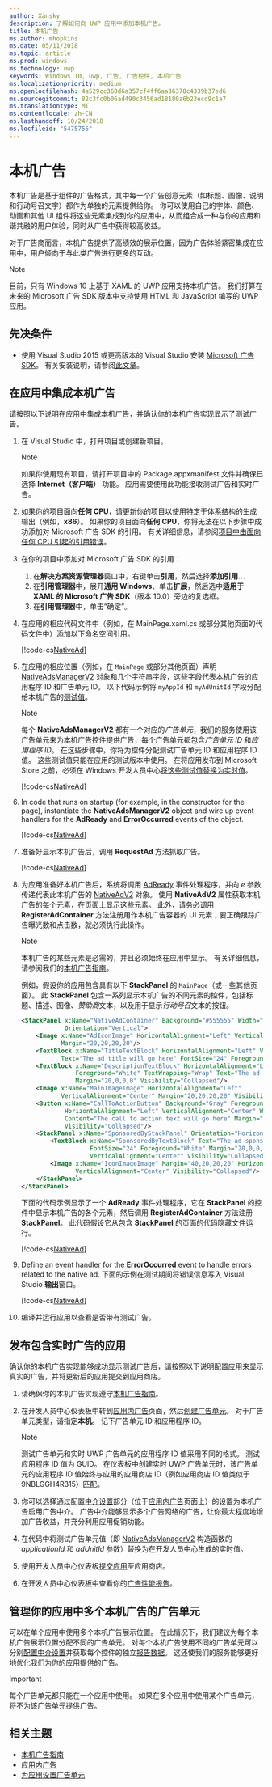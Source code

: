 ```yaml
---
author: Xansky
description: 了解如何向 UWP 应用中添加本机广告。
title: 本机广告
ms.author: mhopkins
ms.date: 05/11/2018
ms.topic: article
ms.prod: windows
ms.technology: uwp
keywords: Windows 10, uwp, 广告, 广告控件, 本机广告
ms.localizationpriority: medium
ms.openlocfilehash: 4a529cc360d6a357cf4ff6aa36370c4339b37ed6
ms.sourcegitcommit: 82c3fc0b06ad490c3456ad18180a6b23ecd9c1a7
ms.translationtype: MT
ms.contentlocale: zh-CN
ms.lasthandoff: 10/24/2018
ms.locfileid: "5475756"
---
```

# <a name="native-ads"></a>本机广告

本机广告是基于组件的广告格式，其中每一个广告创意元素（如标题、图像、说明和行动号召文字）都作为单独的元素提供给你。 你可以使用自己的字体、颜色、动画和其他 UI 组件将这些元素集成到你的应用中，从而组合成一种与你的应用和谐共融的用户体验，同时从广告中获得较高收益。

对于广告商而言，本机广告提供了高绩效的展示位置，因为广告体验紧密集成在应用中，用户倾向于与此类广告进行更多的互动。

> [!NOTE]
> 目前，只有 Windows 10 上基于 XAML 的 UWP 应用支持本机广告。 我们打算在未来的 Microsoft 广告 SDK 版本中支持使用 HTML 和 JavaScript 编写的 UWP 应用。

## <a name="prerequisites"></a>先决条件

* 使用 Visual Studio 2015 或更高版本的 Visual Studio 安装 [Microsoft 广告 SDK](http://aka.ms/ads-sdk-uwp)。 有关安装说明，请参阅[此文章](install-the-microsoft-advertising-libraries.md)。

## <a name="integrate-a-native-ad-into-your-app"></a>在应用中集成本机广告

请按照以下说明在应用中集成本机广告，并确认你的本机广告实现显示了测试广告。

1. 在 Visual Studio 中，打开项目或创建新项目。
    > [!NOTE]
    > 如果你使用现有项目，请打开项目中的 Package.appxmanifest 文件并确保已选择 **Internet（客户端）** 功能。 应用需要使用此功能接收测试广告和实时广告。

2. 如果你的项目面向**任何 CPU**，请更新你的项目以使用特定于体系结构的生成输出（例如，**x86**）。 如果你的项目面向**任何 CPU**，你将无法在以下步骤中成功添加对 Microsoft 广告 SDK 的引用。 有关详细信息，请参阅[项目中由面向任何 CPU 引起的引用错误](known-issues-for-the-advertising-libraries.md#reference_errors)。

3. 在你的项目中添加对 Microsoft 广告 SDK 的引用：

    1. 在**解决方案资源管理器**窗口中，右键单击**引用**，然后选择**添加引用...**
    2.  在**引用管理器**中，展开**通用 Windows**、单击**扩展**，然后选中**适用于 XAML 的 Microsoft 广告 SDK**（版本 10.0）旁边的复选框。
    3.  在**引用管理器**中，单击“确定”。

4. 在应用的相应代码文件中（例如，在 MainPage.xaml.cs 或部分其他页面的代码文件中）添加以下命名空间引用。

    [!code-cs[NativeAd](./code/AdvertisingSamples/NativeAdSamples/cs/MainPage.xaml.cs#Namespaces)]

5.  在应用的相应位置（例如，在 ```MainPage``` 或部分其他页面）声明 [NativeAdsManagerV2](https://docs.microsoft.com/uwp/api/microsoft.advertising.winrt.ui.nativeadsmanagerv2) 对象和几个字符串字段，这些字段代表本机广告的应用程序 ID 和广告单元 ID。 以下代码示例将 `myAppId` 和 `myAdUnitId` 字段分配给本机广告的[测试值](set-up-ad-units-in-your-app.md#test-ad-units)。
    > [!NOTE]
    > 每个 **NativeAdsManagerV2** 都有一个对应的*广告单元*，我们的服务使用该广告单元来为本机广告控件提供广告，每个广告单元都包含*广告单元 ID* 和*应用程序 ID*。 在这些步骤中，你将为控件分配测试广告单元 ID 和应用程序 ID 值。 这些测试值只能在应用的测试版本中使用。 在将应用发布到 Microsoft Store 之前，必须在 Windows 开发人员中心[将这些测试值替换为实时值](#release)。

    [!code-cs[NativeAd](./code/AdvertisingSamples/NativeAdSamples/cs/MainPage.xaml.cs#Variables)]

6.  In code that runs on startup (for example, in the constructor for the page), instantiate the **NativeAdsManagerV2** object and wire up event handlers for the **AdReady** and **ErrorOccurred** events of the object.

    [!code-cs[NativeAd](./code/AdvertisingSamples/NativeAdSamples/cs/MainPage.xaml.cs#ConfigureNativeAd)]

7.  准备好显示本机广告后，调用 **RequestAd** 方法抓取广告。

    [!code-cs[NativeAd](./code/AdvertisingSamples/NativeAdSamples/cs/MainPage.xaml.cs#RequestAd)]

8.  为应用准备好本机广告后，系统将调用 [AdReady](https://docs.microsoft.com/uwp/api/microsoft.advertising.winrt.ui.nativeadsmanagerv2.adready) 事件处理程序，并向 *e* 参数传递代表此本机广告的 [NativeAdV2](https://docs.microsoft.com/uwp/api/microsoft.advertising.winrt.ui.nativeadv2) 对象。 使用 **NativeAdV2** 属性获取本机广告的每个元素，在页面上显示这些元素。 此外，请务必调用 **RegisterAdContainer** 方法注册用作本机广告容器的 UI 元素；要正确跟踪广告曝光数和点击数，就必须执行此操作。
    > [!NOTE]
    > 本机广告的某些元素是必需的，并且必须始终在应用中显示。 有关详细信息，请参阅我们的[本机广告指南](ui-and-user-experience-guidelines.md#guidelines-for-native-ads)。

    例如，假设你的应用包含具有以下 **StackPanel** 的 ```MainPage```（或一些其他页面）。 此 **StackPanel** 包含一系列显示本机广告的不同元素的控件，包括标题、描述、图像、*赞助商*文本，以及用于显示*行动号召*文本的按钮。

    ``` xml
    <StackPanel x:Name="NativeAdContainer" Background="#555555" Width="Auto" Height="Auto"
                Orientation="Vertical">
        <Image x:Name="AdIconImage" HorizontalAlignment="Left" VerticalAlignment="Center"
               Margin="20,20,20,20"/>
        <TextBlock x:Name="TitleTextBlock" HorizontalAlignment="Left" VerticalAlignment="Center"
               Text="The ad title will go here" FontSize="24" Foreground="White" Margin="20,0,0,10"/>
        <TextBlock x:Name="DescriptionTextBlock" HorizontalAlignment="Left" VerticalAlignment="Center"
                   Foreground="White" TextWrapping="Wrap" Text="The ad description will go here"
                   Margin="20,0,0,0" Visibility="Collapsed"/>
        <Image x:Name="MainImageImage" HorizontalAlignment="Left"
               VerticalAlignment="Center" Margin="20,20,20,20" Visibility="Collapsed"/>
        <Button x:Name="CallToActionButton" Background="Gray" Foreground="White"
                HorizontalAlignment="Left" VerticalAlignment="Center" Width="Auto" Height="Auto"
                Content="The call to action text will go here" Margin="20,20,20,20"
                Visibility="Collapsed"/>
        <StackPanel x:Name="SponsoredByStackPanel" Orientation="Horizontal" Margin="20,20,20,20">
            <TextBlock x:Name="SponsoredByTextBlock" Text="The ad sponsored by text will go here"
                       FontSize="24" Foreground="White" Margin="20,0,0,0" HorizontalAlignment="Left"
                       VerticalAlignment="Center" Visibility="Collapsed"/>
            <Image x:Name="IconImageImage" Margin="40,20,20,20" HorizontalAlignment="Left"
                   VerticalAlignment="Center" Visibility="Collapsed"/>
        </StackPanel>
    </StackPanel>
    ```

    下面的代码示例显示了一个 **AdReady** 事件处理程序，它在 **StackPanel** 的控件中显示本机广告的各个元素，然后调用 **RegisterAdContainer** 方法注册 **StackPanel**。 此代码假设它从包含 **StackPanel** 的页面的代码隐藏文件运行。

    [!code-cs[NativeAd](./code/AdvertisingSamples/NativeAdSamples/cs/MainPage.xaml.cs#AdReady)]

9.  Define an event handler for the **ErrorOccurred** event to handle errors related to the native ad. 下面的示例在测试期间将错误信息写入 Visual Studio **输出**窗口。

    [!code-cs[NativeAd](./code/AdvertisingSamples/NativeAdSamples/cs/MainPage.xaml.cs#ErrorOccurred)]

10.  编译并运行应用以查看是否带有测试广告。

<span id="release" />

## <a name="release-your-app-with-live-ads"></a>发布包含实时广告的应用

确认你的本机广告实现能够成功显示测试广告后，请按照以下说明配置应用来显示真实的广告，并将更新后的应用提交到应用商店。

1.  请确保你的本机广告实现遵守[本机广告指南](ui-and-user-experience-guidelines.md#guidelines-for-native-ads)。

2.  在开发人员中心仪表板中转到[应用内广告](../publish/in-app-ads.md)页面，然后[创建广告单元](set-up-ad-units-in-your-app.md#live-ad-units)。 对于广告单元类型，请指定**本机**。 记下广告单元 ID 和应用程序 ID。
    > [!NOTE]
    > 测试广告单元和实时 UWP 广告单元的应用程序 ID 值采用不同的格式。 测试应用程序 ID 值为 GUID。 在仪表板中创建实时 UWP 广告单元时，该广告单元的应用程序 ID 值始终与应用的应用商店 ID（例如应用商店 ID 值类似于 9NBLGGH4R315）匹配。

3. 你可以选择通过配置[中介设置](../publish/in-app-ads.md#mediation)部分（位于[应用内广告](../publish/in-app-ads.md)页面上）的设置为本机广告启用广告中介。 广告中介能够显示多个广告网络的广告，让你最大程度地增加广告收益，并充分利用应用促销功能。

4.  在代码中将测试广告单元值（即 [NativeAdsManagerV2](https://docs.microsoft.com/uwp/api/microsoft.advertising.winrt.ui.nativeadsmanagerv2.-ctor) 构造函数的 *applicationId* 和 *adUnitId* 参数）替换为在开发人员中心生成的实时值。

5.  使用开发人员中心仪表板[提交应用](../publish/app-submissions.md)至应用商店。

6.  在开发人员中心仪表板中查看你的[广告性能报告](../publish/advertising-performance-report.md)。

## <a name="manage-ad-units-for-multiple-native-ads-in-your-app"></a>管理你的应用中多个本机广告的广告单元

可以在单个应用中使用多个本机广告展示位置。 在此情况下，我们建议为每个本机广告展示位置分配不同的广告单元。 对每个本机广告使用不同的广告单元可以分别[配置中介设置](../publish/in-app-ads.md#mediation)并获取每个控件的独立[报告数据](../publish/advertising-performance-report.md)。 这还使我们的服务能够更好地优化我们为你的应用提供的广告。

> [!IMPORTANT]
> 每个广告单元都只能在一个应用中使用。 如果在多个应用中使用某个广告单元，将不为该广告单元提供广告。

## <a name="related-topics"></a>相关主题

* [本机广告指南](ui-and-user-experience-guidelines.md#guidelines-for-native-ads)
* [应用内广告](../publish/in-app-ads.md)
* [为应用设置广告单元](set-up-ad-units-in-your-app.md)
